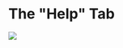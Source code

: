 # The "Help" Tab

[![](https://i.ytimg.com/vi/LlTHXtKIb3E/hqdefault.jpg?sqp=-oaymwEbCKgBEF5IVfKriqkDDggBFQAAiEIYAXABwAEG&rs=AOn4CLBol5Vu9JM9tje4w0GmgQElErd0MA)](https://www.youtube.com/watch?v=LlTHXtKIb3E&list=PLdo4fOcmZ0oWoazjhXQzBKMrFuArxpW80&index=3&ab_channel=dotnet)